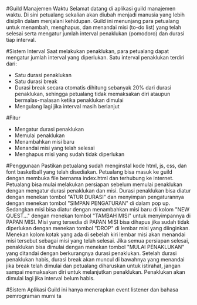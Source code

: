 #Guild Manajemen Waktu
Selamat datang di aplikasi guild manajemen waktu.
Di sini petualang sekalian akan diubah menjadi manusia yang lebih disiplin dalam menjalani kehidupan.
Guild ini menunjang para petualang untuk menambah, menghapus, dan menandai misi (to-do list) yang telah selesai serta mengatur jumlah interval penaklukan (pomodoro) dan durasi tiap interval.

#Sistem Interval
Saat melakukan penaklukan, para petualang dapat mengatur jumlah interval yang diperlukan. Satu interval penaklukan terdiri dari:
- Satu durasi penaklukan
- Satu durasi break
- Durasi break secara otomatis dihitung sebanyak 20% dari durasi penaklukan, sehingga petualang tidak memaksakan diri ataupun bermalas-malasan ketika penaklukan dimulai
- Mengulang lagi jika interval masih berlanjut
  
#Fitur
- Mengatur durasi penaklukan
- Memulai penaklukan
- Menambahkan misi baru
- Menandai misi yang telah selesai
- Menghapus misi yang sudah tidak diperlukan

#Penggunaan
Pastikan petualang sudah menginstal kode html, js, css, dan font basketball yang telah disediakan. Petualang bisa masuk ke guild dengan membuka file bernama index.html dan terhubung ke internet.
Petualang bisa mulai melakukan persiapan sebelum memulai penaklukan dengan mengatur durasi penaklukan dan misi.
Durasi penaklukan bisa diatur dengan menekan tombol "ATUR DURASI" dan menyimpan pengaturannya dengan menekan tombol "SIMPAN PENGATURAN" di dalam pop up.
Sedangkan misi bisa diatur dengan menambahkan misi baru di kolom "NEW QUEST..." dengan menekan tombol "TAMBAH MISI" untuk menyimpannya di PAPAN MISI.
Misi yang tersedia di PAPAN MISI bisa dihapus jika sudah tidak diperlukan dengan menekan tombol "DROP" di lembar misi yang diinginkan.
Menekan kolom kotak yang ada di sebelah kiri lembar misi akan menandai misi tersebut sebagai misi yang telah selesai.
Jika semua persiapan selesai, penaklukan bisa dimulai dengan menekan tombol "MULAI PENAKLUKAN" yang ditandai dengan berkurangnya durasi penaklukan.
Setelah durasi penaklukan habis, durasi break akan muncul di bawahnya yang menandai jika break telah dimulai dan petualang diharuskan untuk istirahat, jangan sampai memaksakan diri untuk melanjutkan penaklukan. Penaklukan akan dimulai lagi jika interval belum habis.

#Sistem Aplikasi
Guild ini hanya menerapkan event listener dan bahasa pemrograman murni ta
